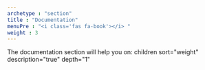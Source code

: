 ```yaml
---
archetype : "section"
title : "Documentation"
menuPre : "<i class='fas fa-book'></i> "
weight : 3
---
```


The documentation section will help you on:
  children sort="weight" description="true" depth="1"